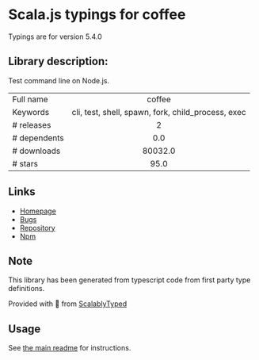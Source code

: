 
# Scala.js typings for coffee

Typings are for version 5.4.0

## Library description:
Test command line on Node.js.

|                    |                 |
| ------------------ | :-------------: |
| Full name          | coffee |
| Keywords           | cli, test, shell, spawn, fork, child_process, exec |
| # releases         | 2 |
| # dependents       | 0.0 |
| # downloads        | 80032.0 |
| # stars            | 95.0 |

## Links
- [Homepage](https://github.com/node-modules/coffee)
- [Bugs](https://github.com/node-modules/coffee/issues)
- [Repository](https://github.com/node-modules/coffee)
- [Npm](https://www.npmjs.com/package/coffee)
    


## Note
This library has been generated from typescript code from first party type definitions.

Provided with :purple_heart: from [ScalablyTyped](https://github.com/oyvindberg/ScalablyTyped)

## Usage
See [the main readme](../../readme.md) for instructions.



